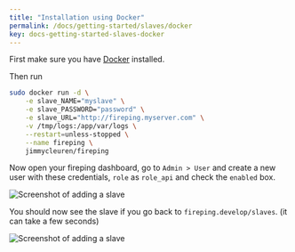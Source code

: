 ```yaml
---
title: "Installation using Docker"
permalink: /docs/getting-started/slaves/docker
key: docs-getting-started-slaves-docker
---
```


First make sure you have [Docker](http://www.docker.com) installed.

Then run
```bash
sudo docker run -d \
    -e slave_NAME="myslave" \
    -e slave_PASSWORD="password" \
    -e slave_URL="http://fireping.myserver.com" \
    -v /tmp/logs:/app/var/logs \
    --restart=unless-stopped \
    --name fireping \
    jimmycleuren/fireping
```

Now open your fireping dashboard, go to `Admin > User` and create a new user with these credentials, `role` as `role_api` and check the `enabled` box.

![Screenshot of adding a slave](/fireping/assets/images/adding_slave_user.png)

You should now see the slave if you go back to `fireping.develop/slaves`. (it can take a few seconds)

![Screenshot of adding a slave](/fireping/assets/images/slaves_added_list.png)
